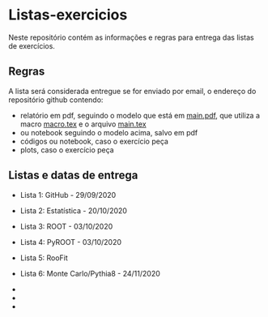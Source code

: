 # Listas-exercicios

Neste repositório contém as informações e regras para entrega das listas de exercícios.

## Regras

A lista será considerada entregue se for enviado por email, o endereço do repositório github contendo:

* relatório em pdf, seguindo o modelo que está em [main.pdf](https://github.com/Analise-Dados-FAE/Listas-exercicios/blob/main/main.pdf), que utiliza a macro [macro.tex](https://github.com/Analise-Dados-FAE/Listas-exercicios/blob/main/macro.tex) e o arquivo [main.tex](https://github.com/Analise-Dados-FAE/Listas-exercicios/blob/main/main.tex)
* ou notebook seguindo o modelo acima, salvo em pdf
* códigos ou notebook, caso o exercício peça
* plots, caso o exercício peça

## Listas e datas de entrega

 * Lista 1: GitHub - 29/09/2020
 
 * Lista 2: Estatística - 20/10/2020
 
 * Lista 3: ROOT - 03/10/2020
 
 * Lista 4: PyROOT - 03/10/2020
 
 * Lista 5: RooFit
 
 * Lista 6: Monte Carlo/Pythia8 - 24/11/2020
 
 *
 
 *
 
 *
 
